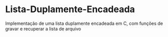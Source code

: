 # Lista-Duplamente-Encadeada
Implementação de uma lista duplamente encadeada em C, com funções de gravar e recuperar a lista de arquivo
